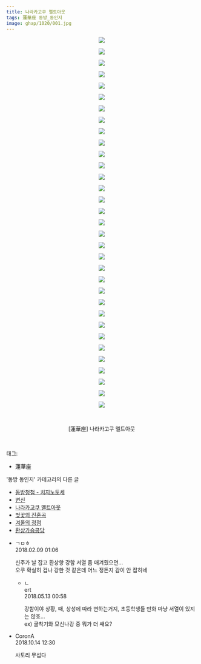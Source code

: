```yaml
---
title: 나라카고쿠 멜트아웃
tags: 蓮華座 동방_동인지
image: ghap/1020/001.jpg
---
```

<div class="article">
<p style="text-align: center; clear: none; float: none;"><img src="{{ site.nasurl }}/ghap/1020/001.jpg"/></p>
<p style="text-align: center; clear: none; float: none;"><img src="{{ site.nasurl }}/ghap/1020/002.jpg"/></p>
<p style="text-align: center; clear: none; float: none;"><img src="{{ site.nasurl }}/ghap/1020/003.jpg"/></p>
<p style="text-align: center; clear: none; float: none;"><img src="{{ site.nasurl }}/ghap/1020/004.jpg"/></p>
<p style="text-align: center; clear: none; float: none;"><img src="{{ site.nasurl }}/ghap/1020/005.jpg"/></p>
<p style="text-align: center; clear: none; float: none;"><img src="{{ site.nasurl }}/ghap/1020/006.jpg"/></p>
<p style="text-align: center; clear: none; float: none;"><img src="{{ site.nasurl }}/ghap/1020/007.jpg"/></p>
<p style="text-align: center; clear: none; float: none;"><img src="{{ site.nasurl }}/ghap/1020/008.jpg"/></p>
<p style="text-align: center; clear: none; float: none;"><img src="{{ site.nasurl }}/ghap/1020/009.jpg"/></p>
<p style="text-align: center; clear: none; float: none;"><img src="{{ site.nasurl }}/ghap/1020/010.jpg"/></p>
<p style="text-align: center; clear: none; float: none;"><img src="{{ site.nasurl }}/ghap/1020/011.jpg"/></p>
<p style="text-align: center; clear: none; float: none;"><img src="{{ site.nasurl }}/ghap/1020/012.jpg"/></p>
<p style="text-align: center; clear: none; float: none;"><img src="{{ site.nasurl }}/ghap/1020/013.jpg"/></p>
<p style="text-align: center; clear: none; float: none;"><img src="{{ site.nasurl }}/ghap/1020/014.jpg"/></p>
<p style="text-align: center; clear: none; float: none;"><img src="{{ site.nasurl }}/ghap/1020/015.jpg"/></p>
<p style="text-align: center; clear: none; float: none;"><img src="{{ site.nasurl }}/ghap/1020/016.jpg"/></p>
<p style="text-align: center; clear: none; float: none;"><img src="{{ site.nasurl }}/ghap/1020/017.jpg"/></p>
<p style="text-align: center; clear: none; float: none;"><img src="{{ site.nasurl }}/ghap/1020/018.jpg"/></p>
<p style="text-align: center; clear: none; float: none;"><img src="{{ site.nasurl }}/ghap/1020/019.jpg"/></p>
<p style="text-align: center; clear: none; float: none;"><img src="{{ site.nasurl }}/ghap/1020/020.jpg"/></p>
<p style="text-align: center; clear: none; float: none;"><img src="{{ site.nasurl }}/ghap/1020/021.jpg"/></p>
<p style="text-align: center; clear: none; float: none;"><img src="{{ site.nasurl }}/ghap/1020/022.jpg"/></p>
<p style="text-align: center; clear: none; float: none;"><img src="{{ site.nasurl }}/ghap/1020/023.jpg"/></p>
<p style="text-align: center; clear: none; float: none;"><img src="{{ site.nasurl }}/ghap/1020/024.jpg"/></p>
<p style="text-align: center; clear: none; float: none;"><img src="{{ site.nasurl }}/ghap/1020/025.jpg"/></p>
<p style="text-align: center; clear: none; float: none;"><img src="{{ site.nasurl }}/ghap/1020/026.jpg"/></p>
<p style="text-align: center; clear: none; float: none;"><img src="{{ site.nasurl }}/ghap/1020/027.jpg"/></p>
<p style="text-align: center; clear: none; float: none;"><img src="{{ site.nasurl }}/ghap/1020/028.jpg"/></p>
<p style="text-align: center; clear: none; float: none;"><img src="{{ site.nasurl }}/ghap/1020/029.jpg"/></p>
<p style="text-align: center; clear: none; float: none;"><img src="{{ site.nasurl }}/ghap/1020/030.jpg"/></p>
<p style="text-align: center; clear: none; float: none;"><img src="{{ site.nasurl }}/ghap/1020/031.jpg"/></p>
<p style="text-align: center; clear: none; float: none;"><img src="{{ site.nasurl }}/ghap/1020/032.jpg"/></p>
<p style="text-align: center; clear: none; float: none;"><img src="{{ site.nasurl }}/ghap/1020/033.jpg"/></p>
<p style="text-align: center; clear: none; float: none;"><br/></p>
<p style="text-align: center; clear: none; float: none;">[蓮華座] 나라카고쿠 멜트아웃</p>
<p><br/></p>
</div><div class="tagTrail">
<p>태그: </p>
<ul>
<li>蓮華座</li>
</ul>
</div><div class="another">
<p>'동방 동인지' 카테고리의 다른 글</p>
<ul>
<li><a href="/2016-07-22-ghap_1022">동방청첩 - 치지노토세</a></li>
<li><a href="/2016-07-22-ghap_1021">변신</a></li>
<li><a href="/2016-07-22-ghap_1020">나라카고쿠 멜트아웃</a></li>
<li><a href="/2016-07-22-ghap_1019">벚꽃의 진혼곡</a></li>
<li><a href="/2016-07-22-ghap_1018">겨울의 정점</a></li>
<li><a href="/2016-07-22-ghap_1017">환상가슴콩당</a></li>
</ul>
</div><div class="cb_module cb_fluid">
<div class="cb_wrt cb_profile">
<div class="comment">
<ul>
<li class="cb_thumb_off" id="comment15195562">
<div class="cb_comment_area">
<div class="cb_info_area">
<div class="cb_section">
<span class="cb_nick_name">ㄱㅁㅎ</span>
</div>
<div class="cb_section">
<span class="cb_date">2018.02.09 01:06 </span>
</div>
</div>
<div class="cb_dsc_comment">
<p class="cb_dsc">
											신주가 날 잡고 환상향 강함 서열 좀 매겨줬으면...<br/>
오쿠 확실히 겁나 강한 것 같은데 어느 정돈지 감이 안 잡히네
										</p>
</div>
<ul>
<li class="cb_thumb_off" id="comment15254864">
<span class="cb_bu_subnode">ㄴ</span>
<div class="cb_comment_area">
<div class="cb_info_area">
<div class="cb_section">
<span class="cb_nick_name">ert</span>
</div>
<div class="cb_section">
<span class="cb_date">2018.05.13 00:58 </span>
</div>
</div>
<div class="cb_dsc_comment">
<p class="cb_dsc">
																강함이야 상황, 때, 상성에 따라 변하는거지, 초등학생들 만화 마냥 서열이 있지는 않죠...<br/>
ex) 굴착기와 모신나강 중 뭐가 더 쌔요?
															</p>
</div>
</div>
</li>
</ul>
</div></li>
<li class="cb_thumb_off" id="comment15354783">
<div class="cb_comment_area">
<div class="cb_info_area">
<div class="cb_section">
<span class="cb_nick_name">CoronA</span>
</div>
<div class="cb_section">
<span class="cb_date">2018.10.14 12:30 </span>
</div>
</div>
<div class="cb_dsc_comment">
<p class="cb_dsc">
											사토리 무섭다
										</p>
</div>
</div></li>
</ul>
</div>
</div><!-- commentList close -->
</div>
